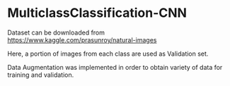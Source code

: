 # MulticlassClassification-CNN

Dataset can be downloaded from https://www.kaggle.com/prasunroy/natural-images

Here, a portion of images from each class are used as Validation set.

Data Augmentation was implemented in order to obtain variety of data for training and validation.
